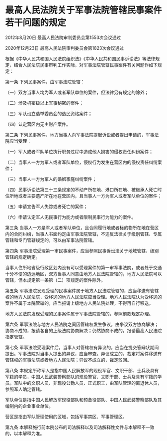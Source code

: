 # 最高人民法院关于军事法院管辖民事案件若干问题的规定

2012年8月20日 最高人民法院审判委员会第1553次会议通过

2020年12月23日 最高人民法院审判委员会第1823次会议通过

<!-- INFO END -->

根据《中华人民共和国人民法院组织法》《中华人民共和国民事诉讼法》等法律规定，结合人民法院民事审判工作实际，对军事法院管辖民事案件有关问题作如下规定：

第一条 下列民事案件，由军事法院管辖：

（一）双方当事人均为军人或者军队单位的案件，但法律另有规定的除外；

（二）涉及机密级以上军事秘密的案件；

（三）军队设立选举委员会的选民资格案件；

（四）认定营区内无主财产案件。

第二条 下列民事案件，地方当事人向军事法院提起诉讼或者提出申请的，军事法院应当受理：

（一）军人或者军队单位执行职务过程中造成他人损害的侵权责任纠纷案件；

（二）当事人一方为军人或者军队单位，侵权行为发生在营区内的侵权责任纠纷案件；

（三）当事人一方为军人的婚姻家庭纠纷案件；

（四）民事诉讼法第三十三条规定的不动产所在地、港口所在地、被继承人死亡时住所地或者主要遗产所在地在营区内，且当事人一方为军人或者军队单位的案件；

（五）申请宣告军人失踪或者死亡的案件；

（六）申请认定军人无民事行为能力或者限制民事行为能力的案件。

第三条 当事人一方是军人或者军队单位，且合同履行地或者标的物所在地在营区内的合同纠纷，当事人书面约定由军事法院管辖，不违反法律关于级别管辖、专属管辖和专门管辖规定的，可以由军事法院管辖。

第四条 军事法院受理第一审民事案件，应当参照民事诉讼法关于地域管辖、级别管辖的规定确定。

当事人住所地省级行政区划内没有可以受理案件的第一审军事法院，或者处于交通十分不便的边远地区，双方当事人同意由地方人民法院管辖的，地方人民法院可以管辖，但本规定第一条第（二）项规定的案件除外。

第五条 军事法院发现受理的民事案件属于地方人民法院管辖的，应当移送有管辖权的地方人民法院，受移送的地方人民法院应当受理。地方人民法院认为受移送的案件不属于本院管辖的，应当报请上级地方人民法院处理，不得再自行移送。

地方人民法院发现受理的民事案件属于军事法院管辖的，参照前款规定办理。

第六条 军事法院与地方人民法院之间因管辖权发生争议，由争议双方协商解决；协商不成的，报请各自的上级法院协商解决；仍然协商不成的，报请最高人民法院指定管辖。

第七条 军事法院受理案件后，当事人对管辖权有异议的，应当在提交答辩状期间提出。军事法院对当事人提出的异议，应当审查。异议成立的，裁定将案件移送有管辖权的军事法院或者地方人民法院；异议不成立的，裁定驳回。

第八条 本规定所称军人是指中国人民解放军的现役军官、文职干部、士兵及具有军籍的学员，中国人民武装警察部队的现役警官、文职干部、士兵及具有军籍的学员。军队中的文职人员、非现役公勤人员、正式职工，由军队管理的离退休人员，参照军人确定管辖。

军队单位是指中国人民解放军现役部队和预备役部队、中国人民武装警察部队及其编制内的企业事业单位。

营区是指由军队管理使用的区域，包括军事禁区、军事管理区。

第九条 本解释施行前本院公布的司法解释以及司法解释性文件与本解释不一致的，以本解释为准。